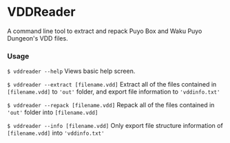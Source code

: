 # VDDReader
A command line tool to extract and repack Puyo Box and Waku Puyo Dungeon's VDD files.

### Usage

```$ vddreader --help```
Views basic help screen.

```$ vddreader --extract [filename.vdd]```
Extract all of the files contained in `[filename.vdd]` to `'out'` folder, and export file information to `'vddinfo.txt'`

```$ vddreader --repack [filename.vdd]```
Repack all of the files contained in `'out'` folder into `[filename.vdd]`

```$ vddreader --info [filename.vdd]```
Only export file structure information of `[filename.vdd]` into `'vddinfo.txt'`